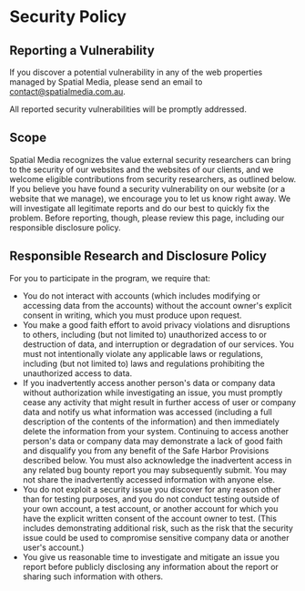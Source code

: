 # Security Policy

## Reporting a Vulnerability

If you discover a potential vulnerability in any of the web properties managed by Spatial Media, please send an email to [contact@spatialmedia.com.au](mailto:contact@spatialmedia.com.au).

All reported security vulnerabilities will be promptly addressed.

## Scope

Spatial Media recognizes the value external security researchers can bring to the security of our websites and the websites of our clients, and we welcome eligible contributions from security researchers, as outlined below. If you believe you have found a security vulnerability on our website (or a website that we manage), we encourage you to let us know right away. We will investigate all legitimate reports and do our best to quickly fix the problem. Before reporting, though, please review this page, including our responsible disclosure policy.

## Responsible Research and Disclosure Policy

For you to participate in the program, we require that:
- You do not interact with accounts (which includes modifying or accessing data from the accounts) without the account owner's explicit consent in writing, which you must produce upon request.
- You make a good faith effort to avoid privacy violations and disruptions to others, including (but not limited to) unauthorized access to or destruction of data, and interruption or degradation of our services. You must not intentionally violate any applicable laws or regulations, including (but not limited to) laws and regulations prohibiting the unauthorized access to data.
- If you inadvertently access another person's data or company data without authorization while investigating an issue, you must promptly cease any activity that might result in further access of user or company data and notify us what information was accessed (including a full description of the contents of the information) and then immediately delete the information from your system. Continuing to access another person's data or company data may demonstrate a lack of good faith and disqualify you from any benefit of the Safe Harbor Provisions described below. You must also acknowledge the inadvertent access in any related bug bounty report you may subsequently submit. You may not share the inadvertently accessed information with anyone else.
- You do not exploit a security issue you discover for any reason other than for testing purposes, and you do not conduct testing outside of your own account, a test account, or another account for which you have the explicit written consent of the account owner to test. (This includes demonstrating additional risk, such as the risk that the security issue could be used to compromise sensitive company data or another user's account.)
- You give us reasonable time to investigate and mitigate an issue you report before publicly disclosing any information about the report or sharing such information with others.
